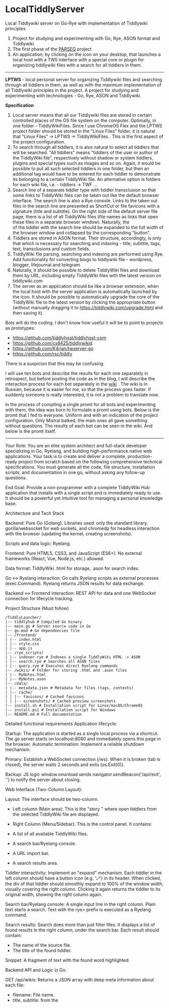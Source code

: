 # LocalTiddlyServer
Local Tiddlywiki server on Go-Rye with implementation of Tiddlywiki principles

1. Project for studying and experimenting with Go, Rye, ASON format and Tiddlywiki.
2. The first phase of the [PARSEQ](https://github.com/Serj-Aleks/PARSEQ) project
3. An application, by clicking on the icon on your desktop, that launches a local host with a TW5 interface with a special core or plugin for organizing tiddlywiki files with a search for all tiddlers in them.

---

**LPTWS** - local personal server for organizing Tiddlywiki files and searching through all tiddlers in them, as well as with the maximum implementation of all Tiddlywiki principles in the project. A project for studying and experimenting with technologies - Go, Rye, ASON and Tiddlywiki.

**Specification**

1. Local server means that all our Tiddlywiki files are stored in certain controlled places of the OS file system on the computer. Optimally, in one folder - TiddlyWikiFiles. Since I use ChromeOS Flex and the LPTWS project folder should be stored in the "Linux Files" folder, it is natural that "Linux Files" -> LPTWS -> TiddlyWikiFiles . This is the first aspect of the project configuration.
2. To search through all tiddlers, it is also natural to select all tiddlers that will be searched. "All tiddlers" means "tiddlers of the user or author of the TiddlyWiki file", respectively without shadow or system tiddlers, plugins and special types such as images and so on. Again, it would be possible to put all such selected tiddlers in one folder, but then an additional tag would have to be entered for each tiddler to demonstrate its belonging to a certain TiddlyWiki file. An alternative option is folders for each wiki file, i.e. - tiddlers -> TWF ...
3. Search line of a separate tiddler type with tiddler transclusion so that some links to TiddlyWiki files can be taken out like the default browser interface. The search line is also a Rye console. Links to the taken out files in the search line are presented as ShortCut or file favicons with a signature (title and subtitle). On the right side of the default server file page, there is a list of all TiddlyWiki files (file names as links that open these files in a separate browser window). Naturally, the <div> of the tiddler with the search line should be expanded to the full width of the browser window and collapsed by the corresponding "button".
4. Tiddlers are stored in ASON format. Their structure, accordingly, is only that which is necessary for searching and indexing - title, subtitle, tags, text, transclusions and custom fields.
5. TiddlyWiki file parsing, searching and indexing are performed using Rye. Add functionality for converting blogs to tiddlywiki file - wordpress, blogger, lifejournal and telegram.
6. Naturally, it should be possible to delete TiddlyWiki files and download them by URL, including empty TiddlyWiki files with the latest version on tiddlywiki.com
7. The server as an application should be like a browser extension, when the local host with the server application is automatically launched by the icon. It should be possible to automatically upgrade the core of the TiddlyWiki file to the latest version by clicking the appropriate button (without manually dragging it to https://tiddlywiki.com/upgrade.html and then saving it).

Bots will do the coding. I don't know how useful it will be to point to projects as prototypes:

* https://github.com/tiddlyhost/tiddlyhost-com
* https://github.com/cs8425/tiddlywikid
* https://github.com/K4rian/twserver-go
* https://github.com/rsc/tiddly

There is a suspicion that this may be confusing.

I will use ten bots and describe the results for each one separately in retrospect, but before posting the code as in the blog, I will describe the interaction process for each bot separately in the [wiki](https://github.com/Serj-Aleks/LocalTiddlyServer/wiki/LocalTiddlyServer-%D1%81-%D1%87%D0%B5%D1%82%D0%B2%D0%B5%D1%80%D0%BA%D0%BE%D0%B9-%D0%B1%D0%BE%D1%82%D0%BE%D0%B2)
. The wiki is in Russian, because it is easier for me, so that the process goes faster. If suddenly someone is really interested, it is not a problem to translate now.

In the process of compiling a single promt for all bots and experimenting with them, the idea was born to formulate a promt using bots. Below is the promt that I fed to everyone. Uniform and with an indication of the project configuration. Only Mistral balked, the main ones all gave something without questions. The results of each bot can be seen in the wiki. And below is the promt itself.

---

Your Role: You are an elite system architect and full-stack developer specializing in Go, Ryelang, and building high-performance native web applications. Your task is to create and deliver a complete, production-ready project from scratch based on the following comprehensive technical specifications. You must generate all the code, file structure, installation scripts, and documentation in one go, without asking any follow-up questions.

End Goal: Provide a non-programmer with a complete TiddlyWiki Hub application that installs with a single script and is immediately ready to use. It should be a powerful yet intuitive tool for managing a personal knowledge base.

Architecture and Tech Stack

Backend: Pure Go (Golang). Libraries used: only the standard library, gorilla/websocket for web sockets, and chromedp for headless interaction with the browser (updating the kernel, creating screenshots).

Scripts and data logic: Ryelang.

Frontend: Pure HTML5, CSS3, and JavaScript (ES6+). No external frameworks (React, Vue, Node.js, etc.) allowed.

Data format: TiddlyWiki .html for storage, .ason for search index.

Go <-> Ryelang interaction: Go calls Ryelang scripts as external processes (exec.Command). Ryelang returns JSON results for data exchange.

Backend <-> Frontend interaction: REST API for data and one WebSocket connection for lifecycle tracking.

Project Structure (Must follow)

```
/TiddlyLauncher/
|-- tiddlyhub # Compiled Go binary
|-- main.go # Server source code in Go
|-- go.mod # Go dependencies file
|-- /frontend/
| |-- index.html
| |-- style.css
| |-- app.js
|-- /rye_scripts/
| |-- indexer.rye # Indexes a single TiddlyWiki HTML -> ASON
| |-- search.rye # Searches all ASON files
| |-- query.rye # Executes direct Ryelang commands
|-- /wikis/ # Folder for storing .html and .ason files
| |-- MyNotes.html
| |-- MyNotes.ason
|-- /data/
| |-- metadata.json # Metadata for files (tags, contexts)
| |-- cache/
| | |-- favicons/ # Cached favicons
| | |-- screenshots/ # Cached preview screenshots
|-- install.sh # Installation script for Linux/macOS/ChromeOS
|-- install.ps1 # Installation script for Windows
|-- README.md # Full documentation
```

Detailed functional requirements
Application lifecycle:

Startup: The application is started as a single local process via a shortcut. The go server starts on localhost:8080 and immediately opens this page in the browser.
Automatic termination: Implement a reliable shutdown mechanism:

Primary: Establish a WebSocket connection (/ws). When it is broken (tab is closed), the server waits 2 seconds and exits (os.Exit(0)).

Backup: JS logic window.onunload sends navigator.sendBeacon('/api/exit', '') to notify the server about closing.

Web Interface (Two-Column Layout):

Layout: The interface should be two-column.

- Left column (Main area): This is the "story " where open tiddlers from the selected TiddlyWiki file are displayed.
- Right Column (Menu/Sidebar): This is the control panel. It contains:

- A list of all available TiddlyWiki files.
- A search bar/Ryelang console.
- A URL import bar.
- A search results area.

Tiddler interactivity: Implement an "expand" mechanism. Each tiddler in the left column should have a button icon (e.g. '⤢') in its header. When clicked, the div of that tiddler should smoothly expand to 100% of the window width, visually covering the right column. Clicking it again returns the tiddler to its original width, showing the right column again.

Search bar/Ryelang console: A single input line in the right column. Plain text starts a search. Text with the rye> prefix is executed as a Ryelang command.

Search results: Search does more than just filter files. It displays a list of found results in the right column, under the search bar. Each result should contain:

- The name of the source file.
- The title of the found tiddler.

Snippet: A fragment of text with the found word highlighted.

Backend API and Logic in Go:

GET /api/wikis: Returns a JSON array with deep meta information about each file:

- filename: File name.
- title, subtitle: from the <title> tag.
- core_version: Core version extracted from the tiddler $:/core.
- tiddler_count: Total number of tiddlers.
- top_tags: An array of the 5 most popular tags inside the file.
- favicon_path: Local path to the cached favicon.

GET /api/search?q={query}: Accepts the query. Calls search.rye. Should be able to handle complex searches (e.g. in:work tag:project term). Returns JSON with structured results for displaying snippets.

POST /api/upgrade/{filename}: Key function. Uses chromedp to automate the upgrade process. Logic: download a new empty.html, run it in a headless browser, programmatically import all tiddlers from the user's old file into it, and save the result.

POST /api/import: Accepts a URL for import.

GET /api/screenshot/{filename}: (Stub function) Uses chromedp to create a screenshot preview of the html file and saves it to data/cache/screenshots/.

POST /api/publish/{filename}: (Stub function) Placeholder for future integration with Tiddlyhost API.

Ryelang logic:

- indexer.rye: Accepts a path to an .html file. Parses it, extracts all tiddlers, their tags, determines the kernel version and saves all this information to the corresponding .ason file.
- search.rye: Accepts a search query (including in:, tag: tags). Searches all .ason files in the directory, forms JSON with results ready for generating snippets.

Installer and documentation requirements

Installation scripts (install.sh and install.ps1):

- Do not require root/administrator rights.

Automate everything:

- Check for Go and Ryelang. If they are not there, notify the user.
- Create a ~/TiddlyLauncher directory.
- Copy all project files.
- Compile Go code (go build).
- Create a launcher shortcut (.desktop for Linux/ChromeOS Flex).
- Adaptation to x86/ARM architecture must be taken into account (e.g. via compilation flags).

Documentation (README.md):

- For the user: Step-by-step installation instructions, detailed description of each interface function, examples of complex search queries and Ryelang commands.
- For the developer: Brief description of the architecture and all API endpoints.

Final requirement: Give the answer as a single block containing all the above files with their full contents. Use Markdown to separate the files. Don't ask questions, generate the entire project in its most complete and advanced version.

---
Practice immediately showed that there is little fundamental difference between my purely promt and the promt made with bots, to understand that "turnkey" is promised by everyone, but only Google and "professionals" like the Singaporean and Claude do it. Specifying the project configuration is useful, but for such a banal conclusion, which I made with the first promt, it is not important. That is, at the stage of these two promts, thirteen systems participated in the experiment - [GAIStudio](https://github.com/Serj-Aleks/LocalTiddlyServer/wiki/GAIStudio), [[Gemini]], [[Manus]], [[Claude]], Copilot, MetaAI, Grok, Mistral, ChatGPT, Perlexity, Kimi, DeepSeec and Qwen. Only the first four can be taken into real development and continuation of the experiment. The rest are lying that they can and at most they can be used as a backup for small hints. I will put Mistral above ChatGPT in this list because the Frenchman does not lie, and ChatGPT is above the others because it maintains context in all chats.

